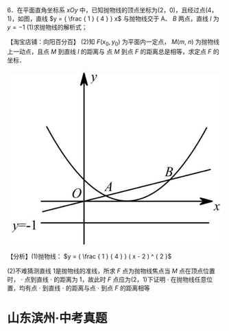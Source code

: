 6．在平面直角坐标系 $x O y$ 中，已知抛物线的顶点坐标为(2，0)，且经过点(4，1)，如图，直线 $y = { \frac { 1 } { 4 } } x$ 与抛物线交于 A、 $B$ 两点，直线 $l$ 为 $y = - 1$
(1)求抛物线的解析式；

【淘宝店铺：向阳百分百】
(2)知 $F ( x _ { 0 } , y _ { 0 } )$ 为平面内一定点， $M ( m , \ n )$ 为抛物线上一动点，且点 $M$ 到直线 $l$ 的距离与 点 $M$ 到点 $F$ 的距离总是相等，求定点 $F$ 的坐标．

![](<../../qs_image_DB/专题3-5__二次函数压轴：焦点与准线，动点面积，含参二次函数（解析版）/f08dee35ad1b9e41fe3d10531694decf0d242cdd61372437049fbd1c7fd124c1.jpg>)

【分析】(1)抛物线： $y = { \frac { 1 } { 4 } } ( x - 2 ) ^ { 2 }$

(2)不难猜测直线 1是抛物线的准线，所求 $F$ 点为抛物线焦点当 $M$ 点在顶点位置时， $\cdot$ 点到直线 $\cdot$ 的距离为 1，故此时 $F$ 点应为(2，1)下证明 $\cdot$ 在抛物线任意位置，均有点 $\cdot$ 到直线 $\cdot$ 的距离与点 $\cdot$ 到点 $F$ 的距离相等

# 山东滨州·中考真题
